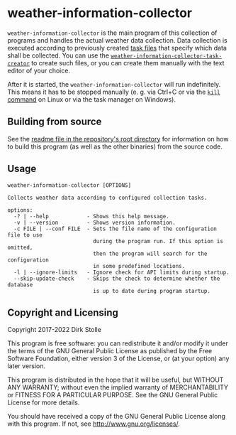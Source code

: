 # weather-information-collector

`weather-information-collector` is the main program of this collection of
programs and handles the actual weather data collection. Data collection is
executed according to previously created [task files](../../doc/task-files.md)
that specify which data shall be collected. You can use the
[`weather-information-collector-task-creator`](../creator/readme.md) to create
such files, or you can create them manually with the text editor of your choice.

After it is started, the `weather-information-collector` will run indefinitely.
This means it has to be stopped manually (e. g. via Ctrl+C or via the
[`kill` command](https://linux.die.net/man/1/kill) on Linux or via the task
manager on Windows).

## Building from source

See the [readme file in the repository's root directory](../../readme.md) for
information on how to build this program (as well as the other binaries) from
the source code.

## Usage

```
weather-information-collector [OPTIONS]

Collects weather data according to configured collection tasks.

options:
  -? | --help            - Shows this help message.
  -v | --version         - Shows version information.
  -c FILE | --conf FILE  - Sets the file name of the configuration file to use
                           during the program run. If this option is omitted,
                           then the program will search for the configuration
                           in some predefined locations.
  -l | --ignore-limits   - Ignore check for API limits during startup.
  --skip-update-check    - Skips the check to determine whether the database
                           is up to date during program startup.
```

## Copyright and Licensing

Copyright 2017-2022  Dirk Stolle

This program is free software: you can redistribute it and/or modify
it under the terms of the GNU General Public License as published by
the Free Software Foundation, either version 3 of the License, or
(at your option) any later version.

This program is distributed in the hope that it will be useful,
but WITHOUT ANY WARRANTY; without even the implied warranty of
MERCHANTABILITY or FITNESS FOR A PARTICULAR PURPOSE.  See the
GNU General Public License for more details.

You should have received a copy of the GNU General Public License
along with this program.  If not, see <http://www.gnu.org/licenses/>.
